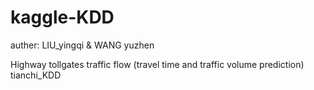 # kaggle-KDD

auther: LIU_yingqi & WANG yuzhen

Highway tollgates traffic flow (travel time and traffic volume prediction)
tianchi_KDD
